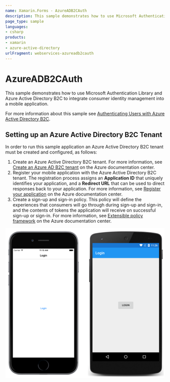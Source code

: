 ```yaml
---
name: Xamarin.Forms - AzureADB2CAuth
description: This sample demonstrates how to use Microsoft Authentication Library and Azure Active Directory B2C to integrate consumer identity management into...
page_type: sample
languages:
- csharp
products:
- xamarin
- azure-active-directory
urlFragment: webservices-azureadb2cauth
---
```

# AzureADB2CAuth

This sample demonstrates how to use Microsoft Authentication Library and Azure Active Directory B2C to integrate consumer identity management into a mobile application.

For more information about this sample see [Authenticating Users with Azure Active Directory B2C](https://docs.microsoft.com/xamarin/xamarin-forms/data-cloud/authentication/azure-ad-b2c).

## Setting up an Azure Active Directory B2C Tenant

In order to run this sample application an Azure Active Directory B2C tenant must be created and configured, as follows:

1. Create an Azure Active Directory B2C tenant. For more information, see [Create an Azure AD B2C tenant](https://azure.microsoft.com/documentation/articles/active-directory-b2c-get-started/) on the Azure documentation center.
1. Register your mobile application with the Azure Active Directory B2C tenant. The registration process assigns an **Application ID** that uniquely identifies your application, and a **Redirect URL** that can be used to direct responses back to your application. For more information, see [Register your application](https://azure.microsoft.com/documentation/articles/active-directory-b2c-app-registration/) on the Azure documentation center.
1. Create a sign-up and sign-in policy. This policy will define the experiences that consumers will go through during sign-up and sign-in, and the contents of tokens the application will receive on successful sign-up or sign-in. For more information, see [Extensible policy framework](https://azure.microsoft.com/documentation/articles/active-directory-b2c-reference-policies/#how-to-create-a-sign-up-policy) on the Azure documentation center.

![AzureADB2CAuth application screenshot](Screenshots/01All.png "AzureADB2CAuth application screenshot")
